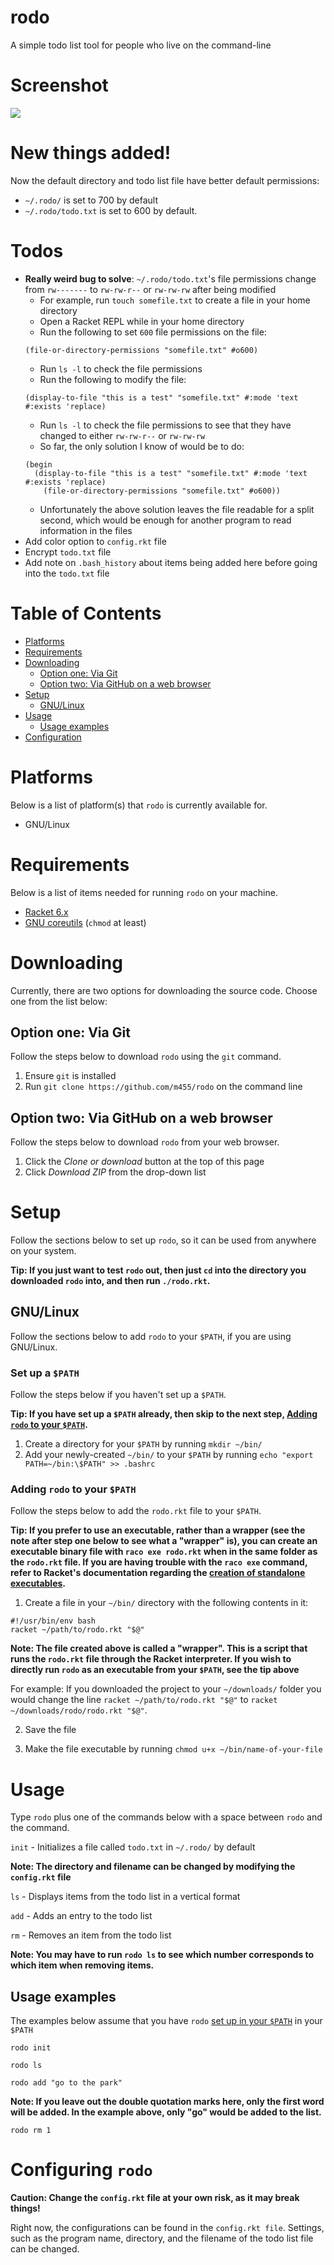 # rodo

A simple todo list tool for people who live on the command-line

# Screenshot

![](screenshot.png)

# New things added!

Now the default directory and todo list file have better default permissions:

* `~/.rodo/` is set to 700 by default
* `~/.rodo/todo.txt` is set to 600 by default.

# Todos

- **Really weird bug to solve**: `~/.rodo/todo.txt`'s file permissions change from `rw-------` to `rw-rw-r--` or `rw-rw-rw` after being modified
    - For example, run `touch somefile.txt` to create a file in your home directory
    - Open a Racket REPL while in your home directory
    - Run the following to set `600` file permissions on the file:
    ```racket
    (file-or-directory-permissions "somefile.txt" #o600)
    ```
    - Run `ls -l` to check the file permissions
    - Run the following to modify the file:
    ```racket
    (display-to-file "this is a test" "somefile.txt" #:mode 'text #:exists 'replace)
    ```
    - Run `ls -l` to check the file permissions to see that they have changed to either `rw-rw-r--` or `rw-rw-rw`
    - So far, the only solution I know of would be to do:
    ```racket
    (begin
      (display-to-file "this is a test" "somefile.txt" #:mode 'text #:exists 'replace)
        (file-or-directory-permissions "somefile.txt" #o600))
    ```
    - Unfortunately the above solution leaves the file readable for a split second, which would be enough for another program to read information in the files
- Add color option to `config.rkt` file
- Encrypt `todo.txt` file
- Add note on `.bash_history` about items being added here before going into the `todo.txt` file

# Table of Contents

* [Platforms](https://github.com/m455/rodo#platforms)
* [Requirements](https://github.com/m455/rodo#requirements)
* [Downloading](https://github.com/m455/rodo#downloading)
    * [Option one: Via Git](https://github.com/m455/rodo#option-two-via-git)
    * [Option two: Via GitHub on a web browser](https://github.com/m455/rodo#option-one-via-github-on-a-web-browser)
* [Setup](https://github.com/m455/rodo#setup)
    * [GNU/Linux](https://github.com/m455/rodo#gnulinux)
* [Usage](https://github.com/m455/rodo#usage)
    * [Usage examples](https://github.com/m455/rodo#usage-examples)
* [Configuration](https://github.com/m455/rodo#configuring-rodo)

# Platforms

Below is a list of platform(s) that `rodo` is currently available for.

* GNU/Linux

# Requirements

Below is a list of items needed for running `rodo` on your machine.

* [Racket 6.x](https://racket-lang.org/)
* [GNU coreutils](https://wiki.debian.org/coreutils) (`chmod` at least)

# Downloading

Currently, there are two options for downloading the source code. Choose one from the
list below:

## Option one: Via Git

Follow the steps below to download `rodo` using the `git` command.

1. Ensure `git` is installed
2. Run `git clone https://github.com/m455/rodo` on the command line

## Option two: Via GitHub on a web browser

Follow the steps below to download `rodo` from your web browser.

1. Click the *Clone or download* button at the top of this page
2. Click *Download ZIP* from the drop-down list

# Setup

Follow the sections below to set up `rodo`, so it can be used from anywhere on
your system.

**Tip: If you just want to test `rodo` out, then just `cd` into the directory you downloaded
`rodo` into, and then run `./rodo.rkt`.**

## GNU/Linux

Follow the sections below to add `rodo` to your `$PATH`, if you are using
GNU/Linux.

### Set up a `$PATH`

Follow the steps below if you haven't set up a `$PATH`.

**Tip: If you have set up a `$PATH` already, then skip to the next step, [Adding
`rodo` to your `$PATH`](https://github.com/m455/rodo#adding-rodo-to-your-path).**

1. Create a directory for your `$PATH` by running `mkdir ~/bin/`
2. Add your newly-created `~/bin/` to your `$PATH` by running `echo "export PATH=~/bin:\$PATH" >> .bashrc`

### Adding `rodo` to your `$PATH`

Follow the steps below to add the `rodo.rkt` file to your `$PATH`.

**Tip: If you prefer to use an executable, rather than a wrapper (see the note after step one below to see what a "wrapper" is), you can create an
executable binary file with `raco exe rodo.rkt` when in the same folder as the
`rodo.rkt` file. If you are having trouble with the `raco exe` command, refer to Racket's
documentation regarding the [creation of standalone executables](https://docs.racket-lang.org/raco/exe.html).**

1. Create a file in your `~/bin/` directory with the following contents in it:

```
#!/usr/bin/env bash
racket ~/path/to/rodo.rkt "$@"
```

**Note: The file created above is called a "wrapper". This is a script that
runs the `rodo.rkt` file through the Racket interpreter. If you wish to
directly run `rodo` as an executable from your `$PATH`, see the tip above**

For example: If you downloaded the project to your `~/downloads/` folder you would change the line
`racket ~/path/to/rodo.rkt "$@"` to `racket ~/downloads/rodo/rodo.rkt "$@"`.

2. Save the file

3. Make the file executable by running `chmod u+x ~/bin/name-of-your-file`

# Usage

Type `rodo` plus one of the commands below with a space
between `rodo` and the command.

`init` - Initializes a file called `todo.txt` in `~/.rodo/` by default

**Note: The directory and filename can be changed by modifying the `config.rkt` file**

`ls` - Displays items from the todo list in a vertical format

`add` - Adds an entry to the todo list

`rm` - Removes an item from the todo list

**Note: You may have to run `rodo ls` to see which number corresponds to which item when removing items.**

## Usage examples

The examples below assume that you have `rodo` [set up in your `$PATH`](https://github.com/m455/rodo#set-up-a-path) in your `$PATH`

`rodo init`

`rodo ls`

`rodo add "go to the park"`

**Note: If you leave out the double quotation marks here, only the first word
will be added. In the example above, only "go" would be added to the list.**

`rodo rm 1`

# Configuring `rodo`

**Caution: Change the `config.rkt` file at your own risk, as it may break things!**

Right now, the configurations can be found in the `config.rkt file`. Settings,
such as the program name, directory, and the filename of the todo list file can
be changed.

